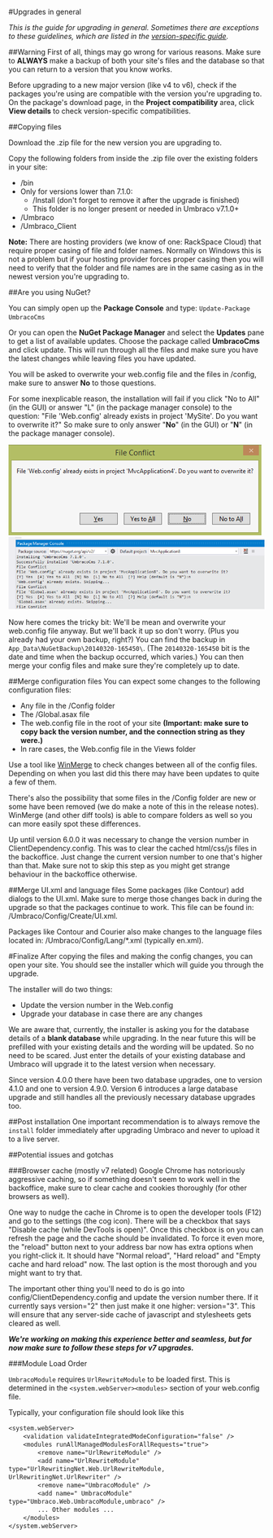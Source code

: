 #Upgrades in general

_This is the guide for upgrading in general. Sometimes there are exceptions to these guidelines, which are listed in the [version-specific guide](version-specific.md)._

##Warning
First of all, things may go wrong for various reasons. Make sure to **ALWAYS** make a backup of both your site's files and the database so that you can return to a version that you know works.  

Before upgrading to a new major version (like v4 to v6), check if the packages you're using are compatible with the version you're upgrading to. On the package's download page, in the **Project compatibility** area, click **View details** to check version-specific compatibilities.

##Copying files

Download the .zip file for the new version you are upgrading to.

Copy the following folders from inside the .zip file over the existing folders in your site:

- /bin
- Only for versions lower than 7.1.0: 
   - /Install (don't forget to remove it after the upgrade is finished)
   - This folder is no longer present or needed in Umbraco v7.1.0+
- /Umbraco 
- /Umbraco_Client

**Note:** There are hosting providers (we know of one: RackSpace Cloud) that require proper casing of file and folder names. Normally on Windows this is not a problem but if your hosting provider forces proper casing then you will need to verify that the folder and file names are in the same casing as in the newest version you're upgrading to.

##Are you using NuGet?

You can simply open up the **Package Console** and type:
`Update-Package UmbracoCms`

Or you can open the **NuGet Package Manager** and select the **Updates** pane to get a list of available updates. Choose the package called **UmbracoCms** and click update. This will run through all the files and make sure you have the latest changes while leaving files you have updated.

You will be asked to overwrite your web.config file and the files in /config, make sure to answer **No** to those questions.

For some inexplicable reason, the installation will fail if you click "No to All" (in the GUI) or answer "L" (in the package manager console) to the question: "File 'Web.config' already exists in project 'MySite'. Do you want to overwrite it?" So make sure to only answer "**No**" (in the GUI) or "**N**" (in the package manager console).

![](images/nuget-overwrite-dialog.png)
![](images/nuget-upgrade-overwrite.png)


Now here comes the tricky bit: We'll be mean and overwrite your web.config file anyway. But we'll back it up so don't worry. (Plus you already had your own backup, right?) You can find the backup in `App_Data\NuGetBackup\20140320-165450\`. (The `20140320-165450` bit is the date and time when the backup occurred, which varies.) You can then merge your config files and make sure they're completely up to date.

##Merge configuration files
You can expect some changes to the following configuration files:

* Any file in the /Config folder
* The /Global.asax file
* The web.config file in the root of your site **(Important: make sure to copy back the version number, and the connection string as they were.)**
* In rare cases, the Web.config file in the Views folder


Use a tool like [WinMerge](http://winmerge.org/ "WinMerge") to check changes between all of the config files. Depending on when you last did this there may have been updates to quite a few of them.

There's also the possibility that some files in the /Config folder are new or some have been removed (we do make a note of this in the release notes). WinMerge (and other diff tools) is able to compare folders as well so you can more easily spot these differences.

Up until version 6.0.0 it was necessary to change the version number in ClientDependency.config. This was to clear the cached html/css/js files in the backoffice. Just change the current version number to one that's higher than that. Make sure not to skip this step as you might get strange behaviour in the backoffice otherwise.

##Merge UI.xml and language files
Some packages (like Contour) add dialogs to the UI.xml. Make sure to merge those changes back in during the upgrade so that the packages continue to work. This file can be found in: /Umbraco/Config/Create/UI.xml.

Packages like Contour and Courier also make changes to the language files located in: /Umbraco/Config/Lang/*.xml (typically en.xml).

#Finalize
After copying the files and making the config changes, you can open your site. You should see the installer which will guide you through the upgrade. 

The installer will do two things:

* Update the version number in the Web.config 
* Upgrade your database in case there are any changes

We are aware that, currently, the installer is asking you for the database details of a **blank database** while upgrading. In the near future this will be prefilled with your existing details and the wording will be updated. So no need to be scared. Just enter the details of your existing database and Umbraco will upgrade it to the latest version when necessary.

Since version 4.0.0 there have been two database upgrades, one to version 4.1.0 and one to version 4.9.0. Version 6 introduces a large database upgrade and still handles all the previously necessary database upgrades too.

##Post installation
One important recommendation is to always remove the `install` folder immediately after upgrading Umbraco and never to upload it to a live server.

##Potential issues and gotchas

###Browser cache (mostly v7 related)
Google Chrome has notoriously aggressive caching, so if something doesn't seem to work well in the backoffice, make sure to clear cache and cookies thoroughly (for other browsers as well). 

One way to nudge the cache in Chrome is to open the developer tools (F12) and go to the settings (the cog icon). There will be a checkbox that says "Disable cache (while DevTools is open)". Once this checkbox is on you can refresh the page and the cache should be invalidated. To force it even more, the "reload" button next to your address bar now has extra options when you right-click it. It should have "Normal reload", "Hard reload" and "Empty cache and hard reload" now. The last option is the most thorough and you might want to try that.

The important other thing you'll need to do is go into config/ClientDependency.config and update the version number there. If it currently says version="2" then just make it one higher: version="3". This will ensure that any server-side cache of javascript and stylesheets gets cleared as well.

**_We're working on making this experience better and seamless, but for now make sure to follow these steps for v7 upgrades._**

###Module Load Order

`UmbracoModule` requires `UrlRewriteModule` to be loaded first. This is determined in the `<system.webServer><modules>` section of your web.config file. 

Typically, your configuration file should look like this

	<system.webServer>
    	<validation validateIntegratedModeConfiguration="false" />
    	<modules runAllManagedModulesForAllRequests="true">
      		<remove name="UrlRewriteModule" />
      		<add name="UrlRewriteModule" type="UrlRewritingNet.Web.UrlRewriteModule, UrlRewritingNet.UrlRewriter" />
      		<remove name="UmbracoModule" />
      		<add name=" UmbracoModule" type="Umbraco.Web.UmbracoModule,umbraco" />
			... Other modules ...
		</modules>
	</system.webServer>
